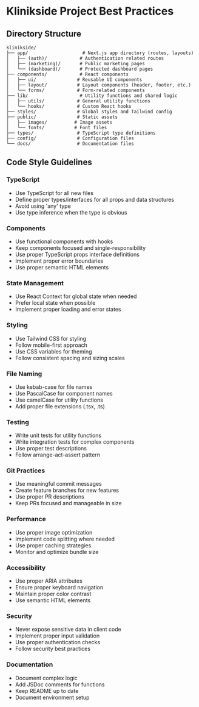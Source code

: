 # Klinikside Project Best Practices

## Directory Structure
```
klinikside/
├── app/                    # Next.js app directory (routes, layouts)
│   ├── (auth)/            # Authentication related routes
│   ├── (marketing)/       # Public marketing pages
│   └── (dashboard)/       # Protected dashboard pages
├── components/            # React components
│   ├── ui/               # Reusable UI components
│   ├── layout/           # Layout components (header, footer, etc.)
│   └── forms/            # Form-related components
├── lib/                   # Utility functions and shared logic
│   ├── utils/            # General utility functions
│   └── hooks/            # Custom React hooks
├── styles/               # Global styles and Tailwind config
├── public/               # Static assets
│   ├── images/          # Image assets
│   └── fonts/           # Font files
├── types/                # TypeScript type definitions
├── config/               # Configuration files
└── docs/                 # Documentation files
```

## Code Style Guidelines

### TypeScript
- Use TypeScript for all new files
- Define proper types/interfaces for all props and data structures
- Avoid using 'any' type
- Use type inference when the type is obvious

### Components
- Use functional components with hooks
- Keep components focused and single-responsibility
- Use proper TypeScript props interface definitions
- Implement proper error boundaries
- Use proper semantic HTML elements

### State Management
- Use React Context for global state when needed
- Prefer local state when possible
- Implement proper loading and error states

### Styling
- Use Tailwind CSS for styling
- Follow mobile-first approach
- Use CSS variables for theming
- Follow consistent spacing and sizing scales

### File Naming
- Use kebab-case for file names
- Use PascalCase for component names
- Use camelCase for utility functions
- Add proper file extensions (.tsx, .ts)

### Testing
- Write unit tests for utility functions
- Write integration tests for complex components
- Use proper test descriptions
- Follow arrange-act-assert pattern

### Git Practices
- Use meaningful commit messages
- Create feature branches for new features
- Use proper PR descriptions
- Keep PRs focused and manageable in size

### Performance
- Use proper image optimization
- Implement code splitting where needed
- Use proper caching strategies
- Monitor and optimize bundle size

### Accessibility
- Use proper ARIA attributes
- Ensure proper keyboard navigation
- Maintain proper color contrast
- Use semantic HTML elements

### Security
- Never expose sensitive data in client code
- Implement proper input validation
- Use proper authentication checks
- Follow security best practices

### Documentation
- Document complex logic
- Add JSDoc comments for functions
- Keep README up to date
- Document environment setup